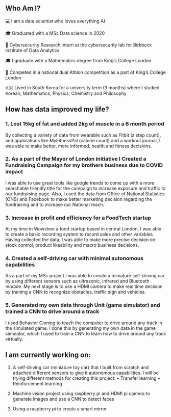 ## Who Am I?

:computer:	 I am a data scientist who loves everything AI

:mortar_board:	Graduated with a MSc Data science in 2020

:closed_lock_with_key:	Cybersecurity Research intern at the cybersecurity lab for Birkbeck Institute of Data Analytics

:mortar_board:	I graduate with a Mathematics degree from King’s College London

:runner:	Competed in a national dual Athlon competition as a part of King’s College London

:kr:	Lived in South Korea for a university term (3 months) where I studied Korean, Mathematics, Physics, Chemistry and Philosophy 


## How has data improved my life?

### 1.	Lost 15kg of fat and added 2kg of muscle in a 6 month period 
By collecting a variety of data from wearable such as Fitbit (a step count), and applications like MyFitnessPal (calorie count) and a workout journal, I was able to make better, more informed, health and fitness decisions.

### 2.	As a part of the Mayor of London initiative I Created a Fundraising Campaign for my brothers business due to COVID impact
I was able to use great tools like google trends to come up with a more searchable friendly title for the campaign to increase exposure and traffic to our fundraising page.  Also, I used the data from Office of National Statistics (ONS) and Facebook to make better marketing decision regarding the fundraising and to increase our National reach.

### 3.	Increase in profit and efficiency for a FoodTech startup
At my time in Wowshee a food startup based in central London, I was able to create a basic recording system to record sales and other variables.  Having collected the data, I was able to make more precise decision on stock control, product likeability and macro business decisions.  

### 4.	Created a self-driving car with minimal autonomous capabilities
As a part of my MSc project I was able to create a miniature self-driving car by using different sensors such as ultrasonic, infrared and Bluetooth module.  My next stage is to use a HDMI camera to make real time decision by training a CNN to recognize obstacles, traffic sign and vehicles.

### 5.  Generated my own data through Unit (game simulator) and trained a CNN to drive around a track
I used Behavior Cloning to teach the computer to drive around any track in the simulated game.  I done this by generating my own data in the game simulator, which I used to train a CNN to learn how to drive around any track virtually.  



## I am currently working on:

1.	A self-driving car (miniature toy car) that I built from scratch and attached different sensors to give it autonomous capabilities.  I will be trying different methods for creating this project:  •	Transfer learning •	Reinforcement learning 

2.	Machine vision project using raspberry pi and HDMI pi camera to generate images and use a CNN to detect faces

3.	Using a raspberry pi to create a smart mirror

